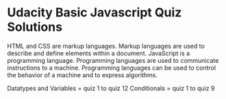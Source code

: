 # Udacity Basic Javascript Quiz Solutions

HTML and CSS are markup languages. Markup languages are used to describe and define elements within a document. JavaScript is a programming language. Programming languages are used to communicate instructions to a machine. Programming languages can be used to control the behavior of a machine and to express algorithms.

Datatypes and Variables = quiz 1 to quiz 12
Conditionals = quiz 1 to quiz 9
